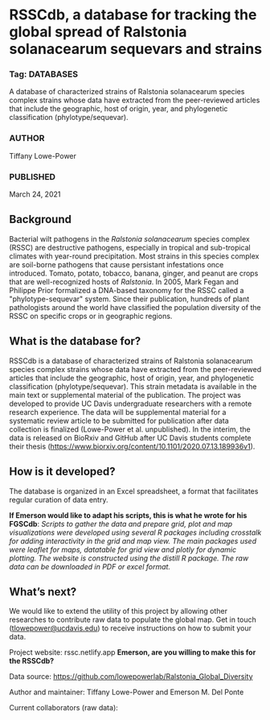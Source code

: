 # RSSCdb, a database for tracking the global spread of Ralstonia solanacearum sequevars and strains 

### Tag: DATABASES

A database of characterized strains of Ralstonia solanacearum species complex strains whose data have extracted from the peer-reviewed articles that include the geographic, host of origin, year, and phylogenetic classification (phylotype/sequevar).

### AUTHOR
Tiffany Lowe-Power

### PUBLISHED
March 24, 2021

## Background

Bacterial wilt pathogens in the _Ralstonia solanacearum_ species complex (RSSC) are destructive pathogens, especially in tropical and sub-tropical climates with year-round precipitation. Most strains in this species complex are soil-borne pathogens that cause persistant infestations once introduced. Tomato, potato, tobacco, banana, ginger, and peanut are crops that are well-recognized hosts of _Ralstonia_. In 2005, Mark Fegan and Philippe Prior formalized a DNA-based taxonomy for the RSSC called a "phylotype-sequevar" system. Since their publication, hundreds of plant pathologists around the world have classified the population diversity of the RSSC on specific crops or in geographic regions. 

## What is the database for?
RSSCdb is a database of characterized strains of Ralstonia solanacearum species complex strains whose data have extracted from the peer-reviewed articles that include the geographic, host of origin, year, and phylogenetic classification (phylotype/sequevar). This strain metadata is available in the main text or supplemental material of the publication. The project was developed to provide UC Davis undergraduate researchers with a remote research experience. The data will be supplemental material for a systematic review article to be submitted for publication after data collection is finalized (Lowe-Power et al. unpublished). In the interim, the data is released on BioRxiv and GitHub after UC Davis students complete their thesis (https://www.biorxiv.org/content/10.1101/2020.07.13.189936v1).

## How is it developed?
The database is organized in an Excel spreadsheet, a format that facilitates regular curation of data entry. 

**If Emerson would like to adapt his scripts, this is what he wrote for his FGSCdb**: _Scripts to gather the data and prepare grid, plot and map visualizations were developed using several R packages including crosstalk for adding interactivity in the grid and map view. The main packages used were leaflet for maps, datatable for grid view and plotly for dynamic plotting. The website is constructed using the distill R package. The raw data can be downloaded in PDF or excel format._

## What’s next?
We would like to extend the utility of this project by allowing other researches to contribute raw data to populate the global map. Get in touch (tlowepower@ucdavis.edu) to receive instructions on how to submit your data.

Project website: rssc.netlify.app  **Emerson, are you willing to make this for the RSSCdb?**

Data source: https://github.com/lowepowerlab/Ralstonia_Global_Diversity

Author and maintainer: Tiffany Lowe-Power and Emerson M. Del Ponte

Current collaborators (raw data): 
